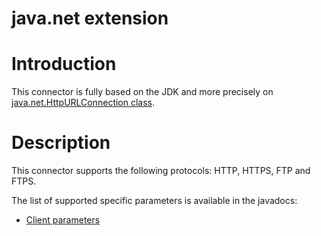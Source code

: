 java.net extension
==================

Introduction
============

This connector is fully based on the JDK and more precisely on
[java.net.HttpURLConnection
class](http://web.archive.org/web/20100228064505/http://java.sun.com/j2se/1.5.0/docs/api/index.html?java/net/HttpURLConnection.html).

Description
===========

This connector supports the following protocols: HTTP, HTTPS, FTP and
FTPS.

The list of supported specific parameters is available in the javadocs:

-   [Client
    parameters](http://web.archive.org/web/20100228064505/http://www.restlet.org/documentation/1.1/ext/com/noelios/restlet/ext/net/HttpClientHelper.html)

